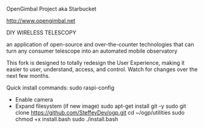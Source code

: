 OpenGimbal Project
aka Starbucket

http://www.opengimbal.net

DIY WIRELESS TELESCOPY

an application of open-source and over-the-counter technologies that can turn any consumer telescope into an automated mobile observatory

This fork is designed to totally redesign the User Experience, making it easier to user, understand, access, and control.  Watch for changes over the next few months.

Quick install commands:
sudo raspi-config
  * Enable camera
  * Expand filesystem (if new image)
sudo apt-get install git -y
sudo git clone https://github.com/SteffeyDev/ogp.git
cd ~/ogp/utilities
sudo chmod +x install.bash
sudo ./install.bash
